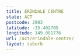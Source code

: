 ```yaml
---
title: ERINDALE CENTRE
state: ACT
postcode: 2903
latitude: -35.402705
longitude: 149.081776
url: /act/erindale-centre/
layout: suburb
---
```

